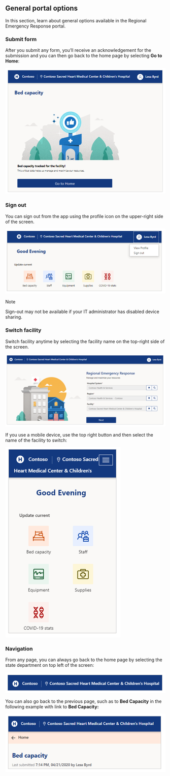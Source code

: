 ## General portal options

In this section, learn about general options available in the Regional Emergency Response portal.

### Submit form

After you submit any form, you’ll receive an acknowledgement for the submission and you can then go back to the home page by selecting **Go to Home**:

![Submit form](..\media\portal-user-submit-form.png)

### Sign out

You can sign out from the app using the profile icon on the upper-right side of the screen.  

![Sign Out](..\media\portal-user-signout.png)

> [!NOTE]
> Sign-out may not be available if your IT administrator has disabled device sharing.

### Switch facility

Switch facility anytime by selecting the facility name on the top-right side of the screen.

![Switch facility](..\media\portal-user-manage-your-resources.png)

If you use a mobile device, use the top right button and then select the name of the facility to switch:

![Switch facility mobile](..\media\portal-user-switch-facility-mobile.png)

### Navigation

From any page, you can always go back to the home page by selecting the state department on top left of the screen:

![Navigation](..\media\portal-user-navigation.png)

You can also go back to the previous page, such as to **Bed Capacity** in the
following example with link to **Bed Capacity:**

![Navigation](..\media\portal-user-bed-capacity-navigation.png)
